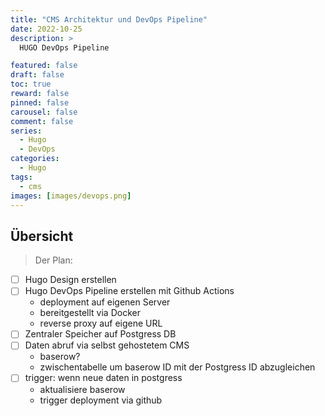 ```yaml
---
title: "CMS Architektur und DevOps Pipeline"
date: 2022-10-25
description: >
  HUGO DevOps Pipeline

featured: false
draft: false
toc: true
reward: false
pinned: false
carousel: false
comment: false
series:
  - Hugo
  - DevOps
categories:
  - Hugo
tags:
  - cms
images: [images/devops.png]
---
```


## Übersicht

> Der Plan:

- [ ] Hugo Design erstellen
- [ ] Hugo DevOps Pipeline erstellen mit Github Actions
  - deployment auf eigenen Server
  - bereitgestellt via Docker
  - reverse proxy auf eigene URL
- [ ] Zentraler Speicher auf Postgress DB
- [ ] Daten abruf via selbst gehostetem CMS
  - baserow?
  - zwischentabelle um baserow ID mit der Postgress ID abzugleichen
- [ ] trigger: wenn neue daten in postgress
  - aktualisiere baserow
  - trigger deployment via github

